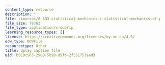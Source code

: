```yaml
---
content_type: resource
description: ''
file: /courses/8-333-statistical-mechanics-i-statistical-mechanics-of-particles-fall-2013/b019c56529685b9985fb2f551753aad3_tGxUu5BTc.vtt
file_size: 78762
file_type: application/x-subrip
learning_resource_types: []
license: https://creativecommons.org/licenses/by-nc-sa/4.0/
ocw_type: OCWFile
resourcetype: Other
title: 3play caption file
uid: b019c565-2968-5b99-85fb-2f551753aad3
---
```

